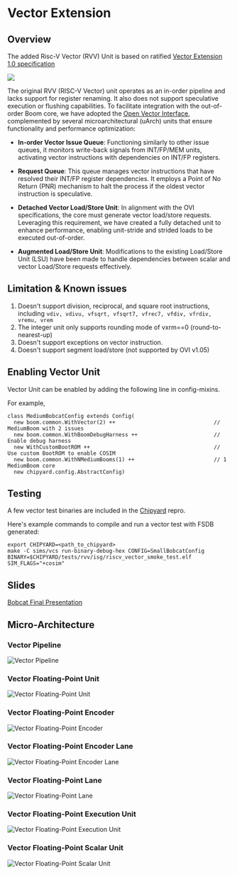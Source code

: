 # Vector Extension

## Overview
The added Risc-V Vector (RVV) Unit is based on ratified [Vector Extension 1.0 specification](https://github.com/riscv/riscv-v-spec/releases/tag/v1.0)

![](docs/figures/rvv/Bobcat_Design_Overview_Simplified.png)

The original RVV (RISC-V Vector) unit operates as an in-order pipeline and lacks support for register renaming. It also does not support speculative execution or flushing capabilities. To facilitate integration with the out-of-order Boom core, we have adopted the [Open Vector Interface](https://github.com/semidynamics/OpenVectorInterface), complemented by several microarchitectural (uArch) units that ensure functionality and performance optimization:

- **In-order Vector Issue Queue**: Functioning similarly to other issue queues, it monitors write-back signals from INT/FP/MEM units, activating vector instructions with dependencies on INT/FP registers.

- **Request Queue**: This queue manages vector instructions that have resolved their INT/FP register dependencies. It employs a Point of No Return (PNR) mechanism to halt the process if the oldest vector instruction is speculative.

- **Detached Vector Load/Store Unit**: In alignment with the OVI specifications, the core must generate vector load/store requests. Leveraging this requirement, we have created a fully detached unit to enhance performance, enabling unit-stride and strided loads to be executed out-of-order.

- **Augmented Load/Store Unit**: Modifications to the existing Load/Store Unit (LSU) have been made to handle dependencies between scalar and vector Load/Store requests effectively.

## Limitation & Known issues
1. Doesn't support division, reciprocal, and square root instructions, including
`vdiv, vdivu, vfsqrt, vfsqrt7, vfrec7, vfdiv, vfrdiv, vremu, vrem`
2. The integer unit only supports rounding mode of vxrm==0 (round-to-nearest-up)
3. Doesn't support exceptions on vector instruction.
4. Doesn't support segment load/store (not supported by OVI v1.05)

## Enabling Vector Unit
Vector Unit can be enabled by adding the following line in config-mixins.

For example,
```
class MediumBobcatConfig extends Config(
  new boom.common.WithVector(2) ++                               // MediumBoom with 2 issues
  new boom.common.WithBoomDebugHarness ++                        // Enable debug harness
  new WithCustomBootROM ++                                       // Use custom BootROM to enable COSIM
  new boom.common.WithNMediumBooms(1) ++                         // 1 MediumBoom core
  new chipyard.config.AbstractConfig)
```

## Testing
A few vector test binaries are included in the [Chipyard](https://github.com/tenstorrent/chipyard/tree/bobcat/tests/rvv) repro.

Here's example commands to compile and run a vector test with FSDB generated:
```
export CHIPYARD=<path_to_chipyard>
make -C sims/vcs run-binary-debug-hex CONFIG=SmallBobcatConfig BINARY=$CHIPYARD/tests/rvv/isg/riscv_vector_smoke_test.elf SIM_FLAGS="+cosim"
```
## Slides
[Bobcat Final Presentation](docs/Bobcat_Final_Presentation.pdf)


## Micro-Architecture
### Vector Pipeline
![Vector Pipeline](docs/figures/rvv/Bobcat_Design_VPU.png)
### Vector Floating-Point Unit
![Vector Floating-Point Unit](docs/figures/rvv/VFP_Unit_Overview.png)
### Vector Floating-Point Encoder
![Vector Floating-Point Encoder](docs/figures/rvv/VFP_Encoder_256b.png)
### Vector Floating-Point Encoder Lane
![Vector Floating-Point Encoder Lane](docs/figures/rvv/VFP_Encoder_Lane.png)
### Vector Floating-Point Lane
![Vector Floating-Point Lane](docs/figures/rvv/VFP_Lane.png)
### Vector Floating-Point Execution Unit
![Vector Floating-Point Execution Unit](docs/figures/rvv/VFP_EX_Unit.png)
### Vector Floating-Point Scalar Unit
![Vector Floating-Point Scalar Unit](docs/figures/rvv/VFP_Scalar_Unit.png)
